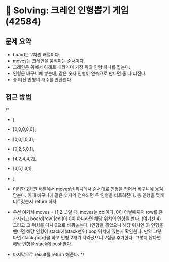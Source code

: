# 📝 Solving: 크레인 인형뽑기 게임 (42584)

## 문제 요약
- board는 2차원 배열이다.
- moves는 크레인을 움직이는 순서이다.
- 크레인은 위에서 아래로 내려가며 가장 위의 인형 하나를 잡는다.
- 인형은 바구니에 쌓는데, 같은 숫자 인형이 연속으로 만나면 둘 다 터진다.
- 총 터진 인형의 개수를 반환한다.

## 접근 방법

/*

- [
-    [0,0,0,0,0],
-    [0,0,1,0,3],
-    [0,2,5,0,1],
-    [4,2,4,4,2],
-    [3,5,1,3,1],
- ]

- 이러한 2차원 배열에서 moves번 위치에서 순서대로 인형을 집어서 바구니에 옮겨 담는다. 이때 바구니에 같은 숫자가 연속되면 두 인형을 터트려진다. 총 인형을 몇개 터트렸는지 return 하자

- 우선 여기서 moves = [1,2...]일 때, moves는 col이다. 0이 아닐때까지 row를 증가시키고 board[row][col]이 0이 아니라면 해당 위치의 인형을 뺀다. (여기선 4) 그리고 그 위치를 다시 0으로 바꿔놓는다. (인형을 뽑았으니 해당 위치엔 0) 인형을 뺀다면 해당 인형이 stack에(stack맨위) pop 위치에 있는지 확인한다. 만약 그렇다면 stack.pop()을 하고 인형 2개가 사라졌으니 2점을 추가한다. 그렇지 않다면 해당 인형을 stack에 push한다.

- 마지막으로 result를 return 해준다.
*/